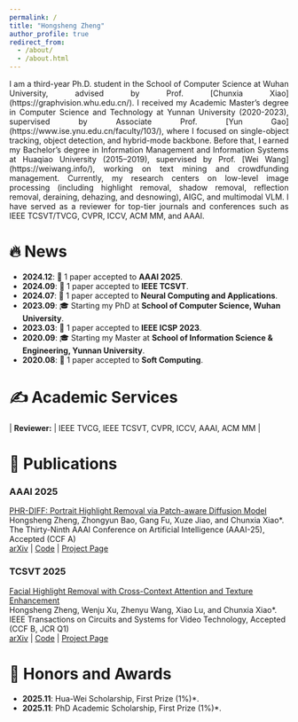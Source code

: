 ```yaml
---
permalink: /
title: "Hongsheng Zheng"
author_profile: true
redirect_from: 
  - /about/
  - /about.html
---
```

<div markdown="1" style="text-align:justify; text-justify:inter-word; hyphens:auto;">
I am a third-year Ph.D. student in the School of Computer Science at Wuhan University, advised by Prof. [Chunxia Xiao](https://graphvision.whu.edu.cn/). I received my Academic Master’s degree in Computer Science and Technology at Yunnan University (2020-2023), supervised by Associate Prof. [Yun Gao](https://www.ise.ynu.edu.cn/faculty/103/), where I focused on single-object tracking, object detection, and hybrid-mode backbone. Before that, I earned my Bachelor’s degree in Information Management and Information Systems at Huaqiao University (2015–2019), supervised by Prof. [Wei Wang](https://weiwang.info/), working on text mining and crowdfunding management. Currently, my research centers on low-level image processing (including highlight removal, shadow removal, reflection removal, deraining, dehazing, and desnowing), AIGC, and multimodal VLM. I have served as a reviewer for top-tier journals and conferences such as IEEE TCSVT/TVCG, CVPR, ICCV, ACM MM, and AAAI.
</div>

🔥 News
======

- **2024.12**: 🎉 1 paper accepted to **AAAI 2025**.  
- **2024.09**: 🎉 1 paper accepted to **IEEE TCSVT**.  
- **2024.07**: 🎉 1 paper accepted to **Neural Computing and Applications**.
- **2023.09**: 🎓 Starting my PhD at **School of Computer Science, Wuhan University**.  
- **2023.03**: 🎉 1 paper accepted to **IEEE ICSP 2023**.
- **2020.09**: 🎓 Starting my Master at **School of Information Science & Engineering, Yunnan University**.
- **2020.08**: 🎉 1 paper accepted to **Soft Computing**.

✍ Academic Services
======
| **Reviewer:** | IEEE TVCG, IEEE TCSVT, CVPR, ICCV, AAAI, ACM MM |


📝 Publications
======
### AAAI 2025  
[PHR-DIFF: Portrait Highlight Removal via Patch-aware Diffusion Model](https://ojs.aaai.org/index.php/AAAI/article/view/33146)  
Hongsheng Zheng, Zhongyun Bao, Gang Fu, Xuze Jiao, and Chunxia Xiao*.  
The Thirty-Ninth AAAI Conference on Artificial Intelligence (AAAI-25), Accepted (CCF A)  
[arXiv](https://arxiv.org/) | [Code](https://example.com/) | [Project Page](https://example.com/) 

### TCSVT 2025  
[Facial Highlight Removal with Cross-Context Attention and Texture Enhancement](https://ieeexplore.ieee.org/abstract/document/10701516)  
Hongsheng Zheng, Wenju Xu, Zhenyu Wang, Xiao Lu, and Chunxia Xiao*.  
IEEE Transactions on Circuits and Systems for Video Technology, Accepted (CCF B, JCR Q1)  
[arXiv](https://arxiv.org/) | [Code](https://example.com/) | [Project Page](https://example.com/) 

🥇 Honors and Awards
======
- **2025.11**: Hua-Wei Scholarship, First Prize (1%)*.
- **2025.11**: PhD Academic Scholarship, First Prize (1%)*.
